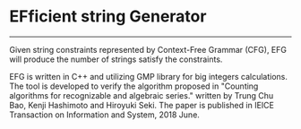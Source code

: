 # EFficient string Generator
------------
Given string constraints represented by Context-Free Grammar (CFG), EFG will produce the number of strings satisfy the constraints.

EFG is written in C++ and utilizing GMP library for big integers calculations.
The tool is developed to verify the algorithm proposed in "Counting algorithms for recognizable and algebraic series." written by Trung Chu Bao, Kenji Hashimoto and Hiroyuki Seki.
The paper is published in IEICE Transaction on Information and System, 2018 June.